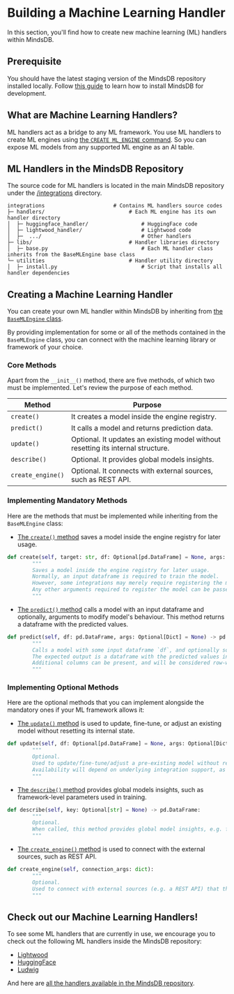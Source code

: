 # Building a Machine Learning Handler

In this section, you'll find how to create new machine learning (ML) handlers within MindsDB.

## Prerequisite

You should have the latest staging version of the MindsDB repository installed locally. Follow [this guide](/contribute/install/) to learn how to install MindsDB for development.

## What are Machine Learning Handlers?

ML handlers act as a bridge to any ML framework. You use ML handlers to create ML engines using [the `CREATE ML_ENGINE` command](/sql/create/ml_engine/). So you can expose ML models from any supported ML engine as an AI table.

## ML Handlers in the MindsDB Repository

The source code for ML handlers is located in the main MindsDB repository under the [/integrations](https://github.com/mindsdb/mindsdb/tree/staging/mindsdb/integrations) directory.

```
integrations                      # Contains ML handlers source codes
├─ handlers/                           # Each ML engine has its own handler directory
│  ├─ huggingface_handler/                 # HuggingFace code
│  ├─ lightwood_handler/                   # Lightwood code
│  ├─  .../                                # Other handlers
├─ libs/                               # Handler libraries directory
│  ├─ base.py                              # Each ML handler class inherits from the BaseMLEngine base class
└─ utilities                           # Handler utility directory
│  ├─ install.py                           # Script that installs all handler dependencies
```

## Creating a Machine Learning Handler

You can create your own ML handler within MindsDB by inheriting from [the `BaseMLEngine` class](https://github.com/mindsdb/mindsdb/blob/3d9090acb0b8b3b0e2a96e2c93dad436f5ebef90/mindsdb/integrations/libs/base.py#L123).

By providing implementation for some or all of the methods contained in the `BaseMLEngine` class, you can connect with the machine learning library or framework of your choice.

### Core Methods

Apart from the `__init__()` method, there are five methods, of which two must be implemented. Let's review the purpose of each method.

| Method            | Purpose                                                                              |
|-------------------|--------------------------------------------------------------------------------------|
| `create()`        | It creates a model inside the engine registry.                                       |
| `predict()`       | It calls a model and returns prediction data.                                        |
| `update()`        | Optional. It updates an existing model without resetting its internal structure.     |
| `describe()`      | Optional. It provides global models insights.                                        |
| `create_engine()` | Optional. It connects with external sources, such as REST API.                       |

### Implementing Mandatory Methods

Here are the methods that must be implemented while inheriting from the `BaseMLEngine` class:

* [The `create()` method](https://github.com/mindsdb/mindsdb/blob/3d9090acb0b8b3b0e2a96e2c93dad436f5ebef90/mindsdb/integrations/libs/base.py#L151) saves a model inside the engine registry for later usage.

```py
def create(self, target: str, df: Optional[pd.DataFrame] = None, args: Optional[Dict] = None) -> None:
        """
        Saves a model inside the engine registry for later usage.
        Normally, an input dataframe is required to train the model.
        However, some integrations may merely require registering the model instead of training, in which case `df` can be omitted.
        Any other arguments required to register the model can be passed in an `args` dictionary.
        """
```

* [The `predict()` method](https://github.com/mindsdb/mindsdb/blob/3d9090acb0b8b3b0e2a96e2c93dad436f5ebef90/mindsdb/integrations/libs/base.py#L162) calls a model with an input dataframe and optionally, arguments to modify model's behaviour. This method returns a dataframe with the predicted values.

```py
def predict(self, df: pd.DataFrame, args: Optional[Dict] = None) -> pd.DataFrame:
        """
        Calls a model with some input dataframe `df`, and optionally some arguments `args` that may modify the model behavior.
        The expected output is a dataframe with the predicted values in the target-named column.
        Additional columns can be present, and will be considered row-wise explanations if their names finish with `_explain`.
        """
```

### Implementing Optional Methods

Here are the optional methods that you can implement alongside the mandatory ones if your ML framework allows it:

* [The `update()` method](https://github.com/mindsdb/mindsdb/blob/3d9090acb0b8b3b0e2a96e2c93dad436f5ebef90/mindsdb/integrations/libs/base.py#L171) is used to update, fine-tune, or adjust an existing model without resetting its internal state.

```py
def update(self, df: Optional[pd.DataFrame] = None, args: Optional[Dict] = None) -> None:
        """
        Optional.
        Used to update/fine-tune/adjust a pre-existing model without resetting its internal state (e.g. weights).
        Availability will depend on underlying integration support, as not all ML models can be partially updated.
        """
```

* [The `describe()` method](https://github.com/mindsdb/mindsdb/blob/3d9090acb0b8b3b0e2a96e2c93dad436f5ebef90/mindsdb/integrations/libs/base.py#L181) provides global models insights, such as framework-level parameters used in training.

```py
def describe(self, key: Optional[str] = None) -> pd.DataFrame:
        """
        Optional.
        When called, this method provides global model insights, e.g. framework-level parameters used in training.
        """
```

* [The `create_engine()` method](https://github.com/mindsdb/mindsdb/blob/3d9090acb0b8b3b0e2a96e2c93dad436f5ebef90/mindsdb/integrations/libs/base.py#L189) is used to connect with the external sources, such as REST API.

```py
def create_engine(self, connection_args: dict):
        """
        Optional.
        Used to connect with external sources (e.g. a REST API) that the engine will require to use any other methods.
        """
```

## Check out our Machine Learning Handlers!

To see some ML handlers that are currently in use, we encourage you to check out the following ML handlers inside the MindsDB repository:

* [Lightwood](https://github.com/mindsdb/mindsdb/tree/staging/mindsdb/integrations/handlers/lightwood_handler)
* [HuggingFace](https://github.com/mindsdb/mindsdb/tree/staging/mindsdb/integrations/handlers/huggingface_handler)
* [Ludwig](https://github.com/mindsdb/mindsdb/tree/staging/mindsdb/integrations/handlers/ludwig_handler)

And here are [all the handlers available in the MindsDB repository](https://github.com/mindsdb/mindsdb/tree/staging/mindsdb/integrations/handlers).
